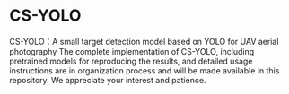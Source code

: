 # CS-YOLO
CS-YOLO：A small target detection model based on YOLO for UAV aerial photography
The complete implementation of CS-YOLO, including pretrained models for reproducing the results, and detailed usage instructions are in organization process and will be made available in this repository. We appreciate your interest and patience.
